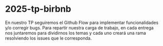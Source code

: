 # 2025-tp-birbnb
En nuestro TP seguiremos el Github Flow para implementar funcionalidades y/o corregir bugs. Para repartir nuestra carga de trabajo, en cada entrega nos juntaremos para dividirnos los temas y cada uno creará una rama resolviendo los issues que le corresponda.